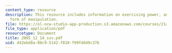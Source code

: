 ```yaml
---
content_type: resource
description: This resource includes information on exercising power, and most powerful
  form of manipulation.
file: https://ol-ocw-studio-app-production.s3.amazonaws.com/courses/21a-245j-power-interpersonal-organizational-and-global-dimensions-fall-2005/d42ebd0a08c95142f810f99fd649c376_2005_12_14_sss.pdf
file_type: application/pdf
resourcetype: Document
title: 2005_12_14_sss.pdf
uid: d42ebd0a-08c9-5142-f810-f99fd649c376
---
```

